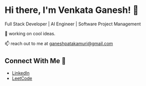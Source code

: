 # Hi there, I'm Venkata Ganesh! 👋

Full Stack Developer | AI Engineer | Software Project Management

🔭 working on cool ideas.

📫 reach out to me at ganeshpatakamuri@gmail.com


## Connect With Me 🤝
- [LinkedIn](https://linkedin.com/in/tech-ganesh)
- [LeetCode](https://leetcode.com/ganeshpatakamuri)
